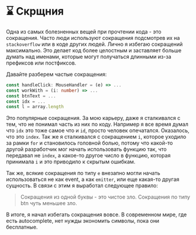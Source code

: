 # ⌛️ Скрщния

Одна из самых болезненных вещей при прочтении кода - это сокращения. Часто люди используют сокращения подсмотрев их на `stackoverflow` или в коде других людей. Лично я избегаю сокращений максимально. Это делает код более целостным и заставляет больше думать над именами, которые могут получаться длинными из-за префиксов или постфиксов.

Давайте разберем частые сокращения:

```ts
const handleClick: MouseHandler = (e) => ...
const workWith = (i: number) => ...
const btnText = ...
const idx = ...
const l = array.length
```

Это популярные сокращения. За мою карьеру, даже я сталкивался с тем, что не понимал часть из них по коду. Например я все время думал что `idx` это тоже самое что и `id`, просто человек опечатался. Оказалось, что это `index`. Так же я сталкивался с сокращением `i`, которое уходило за рамки `for` и становилось головной болью, потому что какой-то другой разработчик мог начать использовать функцию так, что передавал не `index`, а какое-то другое число в функцию, которая принимала `i` и это приводило к скрытым ошибкам.

Так же, всякие сокращения по типу `e` внезапно могли начать использоваться не как event, а как `emitter`, или еще какая-то другая сущность. В связи с этим я выработал следующее правило:

> Сокращения из одной буквы - это чистое зло. Сокращения по типу btn чуть меньшее зло.

В итоге, я начал избегать сокращения вовсе. В современном мире, где есть autocomplete, нет нужды экономить символы, пока они бесплатные.
